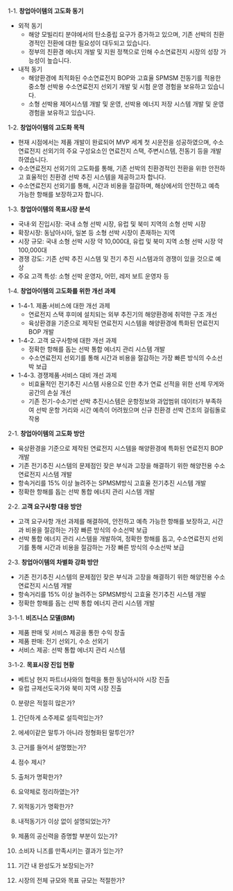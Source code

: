 1-1. **창업아이템의 고도화 동기**
- 외적 동기
  - 해양 모빌리티 분야에서의 탄소중립 요구가 증가하고 있으며, 기존 선박의 친환경적인 전환에 대한 필요성이 대두되고 있습니다.
  - 정부의 친환경 에너지 개발 및 지원 정책으로 인해 수소연료전지 시장의 성장 가능성이 높습니다.
- 내적 동기
  - 해양환경에 최적화된 수소연료전지 BOP와 고효율 SPMSM 전동기를 적용한 중소형 선박용 수소연료전지 선외기 개발 및 시험 운영 경험을 보유하고 있습니다.
  - 소형 선박용 제어시스템 개발 및 운영, 선박용 에너지 저장 시스템 개발 및 운영 경험을 보유하고 있습니다.

1-2. **창업아이템의 고도화 목적**
- 현재 시점에서는 제품 개발이 완료되어 MVP 세계 첫 시운전을 성공하였으며, 수소연료전지 선외기의 주요 구성요소인 연료전지 스택, 주변시스템, 전동기 등을 개발하였습니다.
- 수소연료전지 선외기의 고도화를 통해, 기존 선박의 친환경적인 전환을 위한 안전하고 효율적인 친환경 선박 추진 시스템을 제공하고자 합니다.
- 수소연료전지 선외기를 통해, 시간과 비용을 절감하며, 해상에서의 안전하고 예측 가능한 항해를 보장하고자 합니다.

1-3. **창업아이템의 목표시장 분석**
- 국내·외 진입시장: 국내 소형 선박 시장, 유럽 및 북미 지역의 소형 선박 시장
- 확장시장: 동남아시아, 일본 등 소형 선박 시장이 존재하는 지역
- 시장 규모: 국내 소형 선박 시장 약 10,000대, 유럽 및 북미 지역 소형 선박 시장 약 100,000대
- 경쟁 강도: 기존 선박 추진 시스템 및 전기 추진 시스템과의 경쟁이 있을 것으로 예상
- 주요 고객 특성: 소형 선박 운영자, 어민, 레저 보트 운영자 등

1-4. **창업아이템의 고도화를 위한 개선 과제**
- 1-4-1. 제품·서비스에 대한 개선 과제
  - 연료전지 스택 후미에 설치되는 외부 추진기의 해양환경에 취약한 구조 개선
  - 육상환경을 기준으로 제작된 연료전지 시스템을 해양환경에 특화된 연료전지 BOP 개발
- 1-4-2. 고객 요구사항에 대한 개선 과제
  - 정확한 항해를 돕는 선박 통합 에너지 관리 시스템 개발
  - 수소연료전지 선외기를 통해 시간과 비용을 절감하는 가장 빠른 방식의 수소선박 보급
- 1-4-3. 경쟁제품·서비스 대비 개선 과제
  - 비효율적인 전기추진 시스템 사용으로 인한 추가 연료 선적을 위한 선제 무게와 공간의 손실 개선
  - 기존 전기-수소기반 선박 추진시스템은 운항정보와 과업범위 데이터가 부족하여 선박 운항 거리와 시간 예측이 어려웠으며 신규 친환경 선박 건조의 걸림돌로 작용

2-1. **창업아이템의 고도화 방안**
- 육상환경을 기준으로 제작된 연료전지 시스템을 해양환경에 특화된 연료전지 BOP 개발
- 기존 전기추진 시스템의 문제점인 잦은 부식과 고장을 해결하기 위한 해양전용 수소연료전지 시스템 개발
- 항속거리를 15% 이상 늘려주는 SPMSM방식 고효율 전기추진 시스템 개발
- 정확한 항해를 돕는 선박 통합 에너지 관리 시스템 개발

2-2. **고객 요구사항 대응 방안**
- 고객 요구사항 개선 과제를 해결하여, 안전하고 예측 가능한 항해를 보장하고, 시간과 비용을 절감하는 가장 빠른 방식의 수소선박 보급
- 선박 통합 에너지 관리 시스템을 개발하여, 정확한 항해를 돕고, 수소연료전지 선외기를 통해 시간과 비용을 절감하는 가장 빠른 방식의 수소선박 보급

2-3. **창업아이템의 차별화 강화 방안**
- 기존 전기추진 시스템의 문제점인 잦은 부식과 고장을 해결하기 위한 해양전용 수소연료전지 시스템 개발
- 항속거리를 15% 이상 늘려주는 SPMSM방식 고효율 전기추진 시스템 개발
- 정확한 항해를 돕는 선박 통합 에너지 관리 시스템 개발

3-1-1. **비즈니스 모델(BM)**
- 제품 판매 및 서비스 제공을 통한 수익 창출
- 제품 판매: 전기 선외기, 수소 선외기
- 서비스 제공: 선박 통합 에너지 관리 시스템

3-1-2. **목표시장 진입 현황**
- 베트남 현지 파트너사와의 협력을 통한 동남아시아 시장 진출
- 유럽 규제선도국가와 북미 지역 시장 진출

0. 분량은 적절히 많은가?

1. 간단하게 소주제로 설득력있는가?
2. 에세이같은 말투가 아니라 정형화된 말투인가?
3. 근거를 들어서 설명했는가?
4. 점수 제시?
5. 출처가 명확한가?
6. 요약체로 정리하였는가?

1. 외적동기가 명확한가?
2. 내적동기가 이상 없이 설명되었는가?
3. 제품의 공신력을 증명할 부분이 있는가?
4. 소비자 니즈를 만족시키는 결과가 있는가?
5. 기간 내 완성도가 보장되는가?
6. 시장의 전체 규모와 목표 규모는 적절한가?